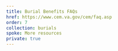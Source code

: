 ```yaml
---
title: Burial Benefits FAQs
href: https://www.cem.va.gov/cem/faq.asp
order: 7
collection: burials
spoke: More resources
private: true
---
```

